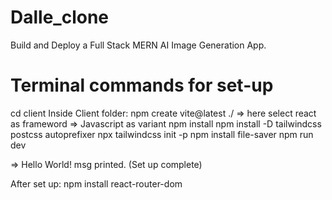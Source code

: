 # Dalle_clone
Build and Deploy a Full Stack MERN AI Image Generation App.

# Terminal commands for set-up
cd client
Inside Client folder:
npm create vite@latest ./
=> here select react as frameword
=> Javascript as variant
npm install
npm install -D tailwindcss postcss autoprefixer
npx tailwindcss init -p
npm install file-saver
npm run dev

=> Hello World! msg printed. (Set up complete)

After set up:
npm install react-router-dom
